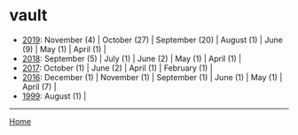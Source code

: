 # vault

  * [2019](./vault-2019.md): 
      November (4) | 
      October (27) | 
      September (20) | 
      August (1) | 
      June (9) | 
      May (1) | 
      April (1) | 
  * [2018](./vault-2018.md): 
      September (5) | 
      July (1) | 
      June (2) | 
      May (1) | 
      April (1) | 
  * [2017](./vault-2017.md): 
      October (1) | 
      June (2) | 
      April (1) | 
      February (1) | 
  * [2016](./vault-2016.md): 
      December (1) | 
      November (1) | 
      September (1) | 
      June (1) | 
      May (1) | 
      April (7) | 
  * [1999](./vault-1999.md): 
      August (1) | 

----

[Home](../)
